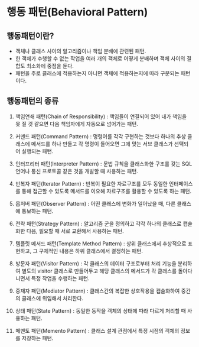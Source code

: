 # 행동 패턴(Behavioral Pattern)

## 행동패턴이란?

- 객체나 클래스 사이의 알고리즘이나 책임 분배에 관련된 패턴.
- 한 객체가 수행할 수 없는 작업을 여러 개의 객체로 어떻게 분배하며 객체 사이의 결합도 최소화에 중점을 둔다.
- 패턴을 주로 클래스에 적용하는지 아니면 객체에 적용하는지에 따라 구분되는 패턴이다.

## 행동패턴의 종류

1. 책임연쇄 패턴(Chain of Responsibility)
    : 책임들이 연결되어 있어 내가 책임을 못 질 것 같으면 다음 책임자에게 자동으로 넘어가는 패턴.

2. 커맨드 패턴(Command Pattern)
    : 명령어를 각각 구현하는 것보다 하나의 추상 클래스에 메서드를 하나 만들고 각 명령이 들어오면 그에 맞는 서브 클래스가
    선택되어 실행되는 패턴.

3. 인터프리터 패턴(Interpreter Pattern)
    : 문법 규칙을 클래스화한 구조를 갖는 SQL 언어나 통신 프로토콜 같은 것을 개발할 때 사용하는 패턴.

4. 반복자 패턴(Iterator Pattern)
    : 반복이 필요한 자료구조를 모두 동일한 인터페이스를 통해 접근할 수 있도록 메서드를 이요해 자료구조를
    활용할 수 있도록 하는 패턴.

5. 옵저버 패턴(Observer Pattern)
    : 어떤 클래스에 변화가 일어났을 때, 다른 클래스에 통보하는 패턴.

6. 전략 패턴(Strategy Pattern)
    : 알고리즘 군을 정의하고 각각 하나의 클래스로 캡슐화한 다음, 필요할 때 서로 교환해서 사용하는 패턴.

7. 템플릿 메서드 패턴(Template Method Pattern)
    : 상위 클래스에서 추상적으로 표현하고, 그 구체적인 내용은 하위 클래스에서 결정하는 패턴.

8. 방문자 패턴(Visitor Pattern)
    : 각 클래스의 데이터 구조로부터 처리 기능을 분리하여 별도의 visitor 클래스로 만들어두고
    해당 클래스의 메서드가 각 클래스를 돌아다니면서 특정 작업을 수행하는 패턴.

9. 중재자 패턴(Mediator Pattern)
    : 클래스간의 복잡한 상호작용을 캡슐화하여 중간의 클래스에 위임해서 처리한다.

10. 상태 패턴(State Pattern)
    : 동일한 동작을 객체의 상태에 따라 다르게 처리할 때 사용하는 패턴.

11. 메멘토 패턴(Memento Pattern)
    : 클래스 설계 관점에서 특정 시점의 객체의 정보를 저장하는 패턴.
